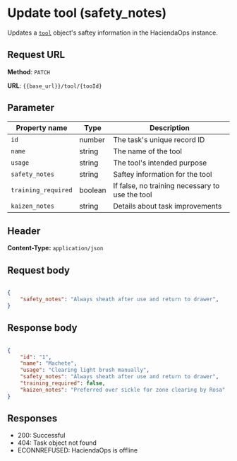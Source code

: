 # Update tool (safety_notes)

Updates a [`tool`](tool.md) object's saftey information in the HaciendaOps instance.

## Request URL

**Method**: `PATCH`

**URL**: `{{base_url}}/tool/{tooId}`

## Parameter

| Property name | Type | Description |
| ------------- | ----------- | ----------- |
| `id` | number | The task's unique record ID |
| `name` | string | The name of the tool |
| `usage` | string | The tool's intended purpose |
| `safety_notes` | string | Saftey information for the tool |
| `training_required` | boolean | If false, no training necessary to use the tool |
| `kaizen_notes` | string | Details about task improvements |

## Header

**Content-Type:** `application/json`

## Request body

```json

{
    "safety_notes": "Always sheath after use and return to drawer",
}
```

## Response body

```json

{
    "id": "1",
    "name": "Machete",
    "usage": "Clearing light brush manually",
    "safety_notes": "Always sheath after use and return to drawer",
    "training_required": false,
    "kaizen_notes": "Preferred over sickle for zone clearing by Rosa"
}
```

## Responses

* 200: Successful
* 404: Task object not found
* ECONNREFUSED: HaciendaOps is offline
